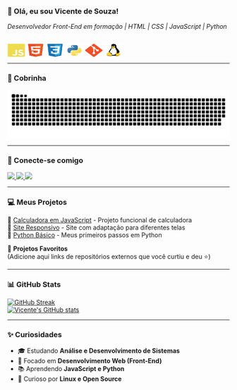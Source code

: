 ### **👋 Olá, eu sou Vicente de Souza!**  
*Desenvolvedor Front-End em formação | HTML | CSS | JavaScript | Python*  

<div style="display: inline_block"><br>  
  <img align="center" alt="Vicente-Js" height="30" width="40" src="https://raw.githubusercontent.com/devicons/devicon/master/icons/javascript/javascript-plain.svg" title="JavaScript">
  <img align="center" alt="Vicente-HTML" height="30" width="40" src="https://raw.githubusercontent.com/devicons/devicon/master/icons/html5/html5-original.svg" title="HTML5">
  <img align="center" alt="Vicente-CSS" height="30" width="40" src="https://raw.githubusercontent.com/devicons/devicon/master/icons/css3/css3-original.svg" title="CSS3">
  <img align="center" alt="Vicente-Python" height="30" width="40" src="https://raw.githubusercontent.com/devicons/devicon/master/icons/python/python-original.svg" title="Python (Básico)">
  <img align="center" alt="Vicente-Git" height="30" width="40" src="https://raw.githubusercontent.com/devicons/devicon/master/icons/git/git-original.svg" title="Git">
  <img align="center" alt="Vicente-Linux" height="30" width="40" src="https://raw.githubusercontent.com/devicons/devicon/master/icons/linux/linux-original.svg" title="Linux (Básico)">
</div>  

---

### **🐍 Cobrinha**  
![Snake animation](https://github.com/Souza371/Souza371/blob/output/github-contribution-grid-snake.svg)

---

### **📲 Conecte-se comigo**  
<div>  
  <a href="https://www.linkedin.com/in/vicente-de-souza-146b4527a/" target="_blank">
    <img src="https://img.shields.io/badge/-LinkedIn-%230077B5?style=for-the-badge&logo=linkedin&logoColor=white" target="_blank">
  </a>  
  <a href="https://www.instagram.com/vicente_de_souza_/" target="_blank">
    <img src="https://img.shields.io/badge/-Instagram-%23E4405F?style=for-the-badge&logo=instagram&logoColor=white" target="_blank">
  </a>  
  <a href="mailto:vicenteesouza371@gmail.com" target="_blank">
    <img src="https://img.shields.io/badge/-Gmail-%23333?style=for-the-badge&logo=gmail&logoColor=white" target="_blank">
  </a>  
</div>  

--- 

### **💻 Meus Projetos**  
🔹 [Calculadora em JavaScript](https://github.com/Souza371/Calculadora) - Projeto funcional de calculadora  
🔹 [Site Responsivo](https://github.com/Souza371/Site-responsivo) - Site com adaptação para diferentes telas  
🔹 [Python Básico](https://github.com/Souza371/Python) - Meus primeiros passos em Python  

🌟 **Projetos Favoritos**  
(Adicione aqui links de repositórios externos que você curtiu e deu ⭐)  

---

### **📊 GitHub Stats**  
[![GitHub Streak](https://streak-stats.demolab.com?user=Souza371&theme=dark)](https://git.io/streak-stats)  
[![Vicente's GitHub stats](https://github-readme-stats.vercel.app/api?username=Souza371&show_icons=true&theme=dark)](https://github.com/anuraghazra/github-readme-stats)

---

### **✨ Curiosidades**  
- 🎓 Estudando **Análise e Desenvolvimento de Sistemas**  
- 🚀 Focado em **Desenvolvimento Web (Front-End)**  
- 📚 Aprendendo **JavaScript e Python**  
- 🐧 Curioso por **Linux e Open Source**  
